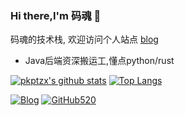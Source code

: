 ### Hi there,I'm 码魂 👋  

码魂的技术栈, 欢迎访问个人站点 [blog](https://blog.lazy.icu/) 

- Java后端资深搬运工,懂点python/rust 

[![pkptzx's github stats](https://github-readme-stats.vercel.app/api?username=pkptzx&count_private=true&show_icons=true)](https://github.com/pkptzx)
[![Top Langs](https://github-readme-stats.vercel.app/api/top-langs/?username=pkptzx&layout=compact)](https://github.com/pkptzx)

[![Blog](https://github-readme-stats.vercel.app/api/pin/?username=pkptzx&repo=blog)](https://github.com/pkptzx/blog)
[![GitHub520](https://github-readme-stats.vercel.app/api/pin/?username=521xueweihan&repo=GitHub520)](https://github.com/521xueweihan/GitHub520)
